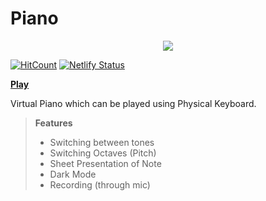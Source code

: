 # Piano
<div style="text-align:center">
    <img src="https://user-images.githubusercontent.com/43717403/90634113-d5275680-e244-11ea-95de-0860abd75631.png"/>
</div>

[![HitCount](http://hits.dwyl.com/RohitKaushal7/piano.svg)](http://hits.dwyl.com/RohitKaushal7/piano)
[![Netlify Status](https://api.netlify.com/api/v1/badges/ea2be448-3ceb-4ca1-95bb-2931368a5372/deploy-status)](https://app.netlify.com/sites/play-piano/deploys)

**[Play](https://play-piano.netlify.app/)**

Virtual Piano which can be played using Physical Keyboard.
> **Features**
> - Switching between tones
> - Switching Octaves (Pitch)
> - Sheet Presentation of Note
> - Dark Mode
> - Recording (through mic)